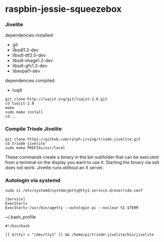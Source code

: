 # raspbin-jessie-squeezebox

### Jivelite
dependencies installed:
* git
* libsdl1.2-dev
* libsdl-ttf2.0-dev
* libsdl-image1.2-dev
* libsdl-gfx1.2-dev
* libexpat1-dev

dependencies compiled:
* luajit
```
git clone http://luajit.org/git/luajit-2.0.git
cd luajit-2.0
make
sudo make install
cd ..
```

### Compile Triode Jivelite
```
git clone https://github.com/ralph-irving/triode-jivelite.git
cd triode-jivelite
sudo make PREFIX=/usr/local
```
These commands create a binary in the bin subfolder that can be executed from a terminal on the display you want to use it. Starting the binary via ssh does not work.
Jivelite runs without an X server.

### Autologin via systemd
```sudo vi /etc/systemd/system/getty@tty1.service.d/override.conf```
```
[Service]
ExecStart=
ExecStart=-/usr/bin/agetty --autologin pi --noclear %I $TERM
```
~/.bash_profile
```
#!/bin/bash

[[ $(tty) = "/dev/tty1" ]] && /home/pi/triode-jivelite/bin/jivelite
```
